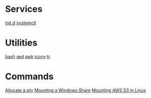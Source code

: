 <!-- TITLE: Linux -->
<!-- SUBTITLE: A quick summary of Linux -->

# Services
[init.d](/linux-initd)
[systemctl](/linux-systemctl)

# Utilities
[bash](/bash-scripting)
[sed](/sed)
[awk](/awk)
[iconv](/iconv)
[tr](/tr)

# Commands
[Allocate a pty](/pty-alloc)
[Mounting a Windows Share](/mntwinshare)
[Mounting AWS S3 in Linux](/mnts3)
